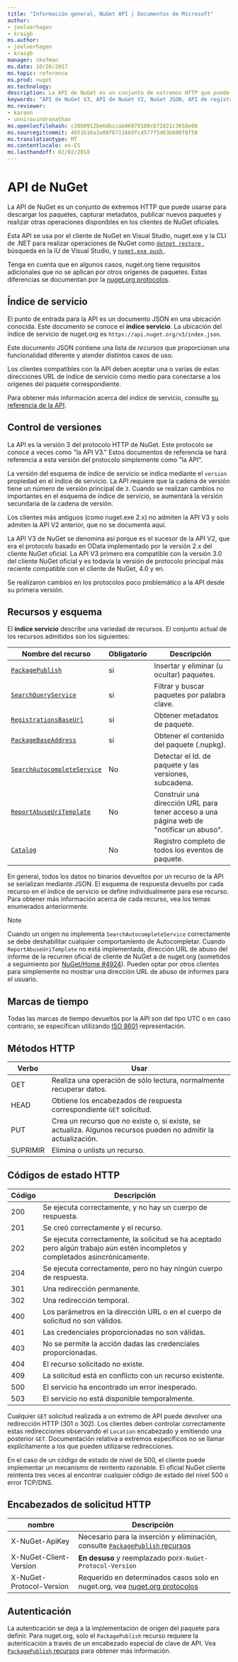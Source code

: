 ```yaml
---
title: "Información general, NuGet API | Documentos de Microsoft"
author:
- joelverhagen
- kraigb
ms.author:
- joelverhagen
- kraigb
manager: skofman
ms.date: 10/26/2017
ms.topic: reference
ms.prod: nuget
ms.technology: 
description: La API de NuGet es un conjunto de extremos HTTP que puede usarse para descargar los paquetes, capturar metadatos, publicar nuevos paquetes, etcetera.
keywords: "API de NuGet V3, API de NuGet V2, NuGet JSON, API de registro de NuGet, contenedor sin formato de API de NuGet, NuGet nupkg API, API de metadatos de NuGet, API de búsqueda de NuGet, NuGet inserción API, NuGe publicar API, NuGet eliminar API, NuGet ocultar API, protocolo de NuGet"
ms.reviewer:
- karann
- unniravindranathan
ms.openlocfilehash: c28b0912be6dbccab06078100cb71821c3658e08
ms.sourcegitcommit: 4651b16a3a08f6711669fc4577f5d63b600f8f58
ms.translationtype: MT
ms.contentlocale: es-ES
ms.lasthandoff: 02/02/2018
---
```

# <a name="nuget-api"></a>API de NuGet

La API de NuGet es un conjunto de extremos HTTP que puede usarse para descargar los paquetes, capturar metadatos, publicar nuevos paquetes y realizar otras operaciones disponibles en los clientes de NuGet oficiales.

Esta API se usa por el cliente de NuGet en Visual Studio, nuget.exe y la CLI de .NET para realizar operaciones de NuGet como [ `dotnet restore` ](/dotnet/articles/core/preview3/tools/dotnet-restore), búsqueda en la IU de Visual Studio, y [ `nuget.exe push` ](../tools/cli-ref-push.md).

Tenga en cuenta que en algunos casos, nuget.org tiene requisitos adicionales que no se aplican por otros orígenes de paquetes. Estas diferencias se documentan por la [nuget.org protocolos](nuget-protocols.md).

## <a name="service-index"></a>Índice de servicio

El punto de entrada para la API es un documento JSON en una ubicación conocida. Este documento se conoce el **índice servicio**.
La ubicación del índice de servicio de nuget.org es `https://api.nuget.org/v3/index.json`.

Este documento JSON contiene una lista de *recursos* que proporcionan una funcionalidad diferente y atender distintos casos de uso.

Los clientes compatibles con la API deben aceptar una o varias de estas direcciones URL de índice de servicio como medio para conectarse a los orígenes del paquete correspondiente.

Para obtener más información acerca del índice de servicio, consulte [su referencia de la API](service-index.md).

## <a name="versioning"></a>Control de versiones

La API es la versión 3 del protocolo HTTP de NuGet. Este protocolo se conoce a veces como "la API V3." Estos documentos de referencia se hará referencia a esta versión del protocolo simplemente como "la API".

La versión del esquema de índice de servicio se indica mediante el `version` propiedad en el índice de servicio. La API requiere que la cadena de versión tiene un número de versión principal de `3`. Cuando se realizan cambios no importantes en el esquema de índice de servicio, se aumentará la versión secundaria de la cadena de versión.

Los clientes más antiguos (como nuget.exe 2.x) no admiten la API V3 y solo admiten la API V2 anterior, que no se documenta aquí.

La API V3 de NuGet se denomina así porque es el sucesor de la API V2, que era el protocolo basado en OData implementado por la versión 2.x del cliente NuGet oficial. La API V3 primero era compatible con la versión 3.0 del cliente NuGet oficial y es todavía la versión de protocolo principal más reciente compatible con el cliente de NuGet, 4.0 y en. 

Se realizaron cambios en los protocolos poco problemático a la API desde su primera versión.

## <a name="resources-and-schema"></a>Recursos y esquema

El **índice servicio** describe una variedad de recursos. El conjunto actual de los recursos admitidos son los siguientes:

Nombre del recurso                                                          | Obligatorio | Descripción
---------------------------------------------------------------------- | -------- | -----------
[`PackagePublish`](package-publish-resource.md)                        | sí      | Insertar y eliminar (u ocultar) paquetes.
[`SearchQueryService`](search-query-service-resource.md)               | sí      | Filtrar y buscar paquetes por palabra clave.
[`RegistrationsBaseUrl`](registration-base-url-resource.md)            | sí      | Obtener metadatos de paquete.
[`PackageBaseAddress`](package-base-address-resource.md)               | sí      | Obtener el contenido del paquete (.nupkg).
[`SearchAutocompleteService`](search-autocomplete-service-resource.md) | No       | Detectar el Id. de paquete y las versiones, subcadena.
[`ReportAbuseUriTemplate`](report-abuse-resource.md)                   | No       | Construir una dirección URL para tener acceso a una página web de "notificar un abuso".
[`Catalog`](catalog-resource.md)                                       | No       | Registro completo de todos los eventos de paquete.

En general, todos los datos no binarios devueltos por un recurso de la API se serializan mediante JSON. El esquema de respuesta devuelto por cada recurso en el índice de servicio se define individualmente para ese recurso. Para obtener más información acerca de cada recurso, vea los temas enumerados anteriormente.

> [!Note]
> Cuando un origen no implementa `SearchAutocompleteService` correctamente se debe deshabilitar cualquier comportamiento de Autocompletar. Cuando `ReportAbuseUriTemplate` no está implementada, dirección URL de abuso del informe de la recurren oficial de cliente de NuGet a de nuget.org (sometidos a seguimiento por [NuGet/Home #4924](https://github.com/NuGet/Home/issues/4924)). Pueden optar por otros clientes para simplemente no mostrar una dirección URL de abuso de informes para el usuario.

## <a name="timestamps"></a>Marcas de tiempo

Todas las marcas de tiempo devueltos por la API son del tipo UTC o en caso contrario, se especifican utilizando [ISO 8601](https://www.iso.org/iso-8601-date-and-time-format.html) representación. 

## <a name="http-methods"></a>Métodos HTTP

Verbo   | Usar
------ | -----------
GET    | Realiza una operación de sólo lectura, normalmente recuperar datos.
HEAD   | Obtiene los encabezados de respuesta correspondiente `GET` solicitud.
PUT    | Crea un recurso que no existe o, si existe, se actualiza. Algunos recursos pueden no admitir la actualización.
SUPRIMIR | Elimina o unlists un recurso.

## <a name="http-status-codes"></a>Códigos de estado HTTP

Código | Descripción
---- | -----
200  | Se ejecuta correctamente, y no hay un cuerpo de respuesta.
201  | Se creó correctamente y el recurso.
202  | Se ejecuta correctamente, la solicitud se ha aceptado pero algún trabajo aún estén incompletos y completados asincrónicamente.
204  | Se ejecuta correctamente, pero no hay ningún cuerpo de respuesta.
301  | Una redirección permanente.
302  | Una redirección temporal.
400  | Los parámetros en la dirección URL o en el cuerpo de solicitud no son válidos.
401  | Las credenciales proporcionadas no son válidas.
403  | No se permite la acción dadas las credenciales proporcionadas.
404  | El recurso solicitado no existe.
409  | La solicitud está en conflicto con un recurso existente.
500  | El servicio ha encontrado un error inesperado.
503  | El servicio no está disponible temporalmente.

Cualquier `GET` solicitud realizada a un extremo de API puede devolver una redirección HTTP (301 o 302). Los clientes deben controlar correctamente estas redirecciones observando el `Location` encabezado y emitiendo una posterior `GET`. Documentación relativa a extremos específicos no se llamar explícitamente a los que pueden utilizarse redirecciones.

En el caso de un código de estado de nivel de 500, el cliente puede implementar un mecanismo de reintento razonable. El oficial NuGet cliente reintenta tres veces al encontrar cualquier código de estado del nivel 500 o error TCP/DNS.

## <a name="http-request-headers"></a>Encabezados de solicitud HTTP

nombre                     | Descripción
------------------------ | -----------
X-NuGet-ApiKey           | Necesario para la inserción y eliminación, consulte [ `PackagePublish` recursos](package-publish-resource.md)
X-NuGet-Client-Version   | **En desuso** y reemplazado por`X-NuGet-Protocol-Version`
X-NuGet-Protocol-Version | Requerido en determinados casos solo en nuget.org, vea [nuget.org protocolos](NuGet-Protocols.md)

## <a name="authentication"></a>Autenticación

La autenticación se deja a la implementación de origen del paquete para definir. Para nuget.org, solo el `PackagePublish` recurso requiere la autenticación a través de un encabezado especial de clave de API. Vea [ `PackagePublish` recursos](package-publish-resource.md) para obtener más información.
